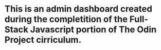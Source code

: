 # This is an admin dashboard created during the completition of the Full-Stack Javascript portion of The Odin Project cirriculum.
